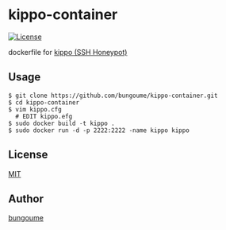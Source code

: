 # kippo-container
[![License](http://img.shields.io/:license-MIT-blue.svg)](http://doge.mit-license.org)

dockerfile for [kippo (SSH Honeypot)](https://github.com/desaster/kippo)

## Usage

```
$ git clone https://github.com/bungoume/kippo-container.git
$ cd kippo-container
$ vim kippo.cfg
  # EDIT kippo.efg
$ sudo docker build -t kippo .
$ sudo docker run -d -p 2222:2222 -name kippo kippo
```

## License

[MIT](LICENCE)


## Author

[bungoume](https://github.com/bungoume)
